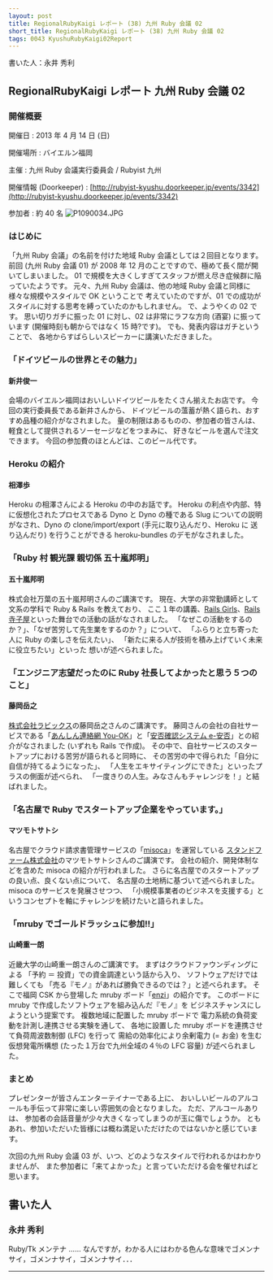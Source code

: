 ```yaml
---
layout: post
title: RegionalRubyKaigi レポート (38) 九州 Ruby 会議 02
short_title: RegionalRubyKaigi レポート (38) 九州 Ruby 会議 02
tags: 0043 KyushuRubyKaigi02Report
---
```



書いた人：永井 秀利

## RegionalRubyKaigi レポート 九州 Ruby 会議 02

### 開催概要

開催日
:  2013 年 4 月 14 日 (日)

開催場所
:  バイエルン福岡

主催
:  九州 Ruby 会議実行委員会 / Rubyist 九州

開催情報 (Doorkeeper)
:  [http://rubyist-kyushu.doorkeeper.jp/events/3342](http://rubyist-kyushu.doorkeeper.jp/events/3342)

参加者
:  約 40 名
![P1090034.JPG]({{site.baseurl}}/images/0043-KyushuRubyKaigi02Report/P1090034.JPG)

### はじめに

「九州 Ruby 会議」の名前を付けた地域 Ruby 会議としては２回目となります。
前回 (九州 Ruby 会議 01) が 2008 年 12 月のことですので、極めて長く間が開いてしまいました。
01 で規模を大きくしすぎてスタッフが燃え尽き症候群に陥っていたようです。
元々、九州 Ruby 会議は、他の地域 Ruby 会議と同様に様々な規模やスタイルで OK ということで
考えていたのですが、01 での成功がスタイルに対する思考を縛っていたのかもしれません。
で、ようやくの 02 です。
思い切りガチに振った 01 に対し、02 は非常にラフな方向 (酒宴) に振っています (開催時刻も朝からではなく 15 時?です)。
でも、発表内容はガチということで、
各地からすばらしいスピーカーに講演いただきました。

### 「ドイツビールの世界とその魅力」

#### 新井俊一

会場のバイエルン福岡はおいしいドイツビールをたくさん揃えたお店です。
今回の実行委員長である新井さんから、
ドイツビールの薀蓄が熱く語られ、おすすめ品種の紹介がなされました。
量の制限はあるものの、参加者の皆さんは、
軽食として提供されるソーセージなどをつまみに、
好きなビールを選んで注文できます。
今回の参加費のほとんどは、このビール代です。

### Heroku の紹介

#### 相澤歩

Heroku の相澤さんによる Heroku の中のお話です。
Heroku の利点や内部、特に仮想化されたプロセスである Dyno と Dyno の種である Slug
についての説明がなされ、Dyno の clone/import/export (手元に取り込んだり、Heroku に
送り込んだり) を行うことができる heroku-bundles のデモがなされました。

### 「Ruby 村 観光課 親切係 五十嵐邦明」

#### 五十嵐邦明

株式会社万葉の五十嵐邦明さんのご講演です。
現在、大学の非常勤講師として文系の学科で Ruby &amp; Rails を教えており、
ここ１年の講義、[Rails Girls](http://railsgirls.jp/)、[Rails 寺子屋](http://rails.terakoya.io/)といった舞台での活動の話がなされました。
「なぜこの活動をするのか？」、「なぜ苦労して先生業をするのか？」について、
「ふらりと立ち寄った人に Ruby の楽しさを伝えたい」、
「新たに来る人が技術を積み上げていく未来に役立ちたい」といった
想いが述べられました。

### 「エンジニア志望だったのに Ruby 社長してよかったと思う５つのこと」

#### 藤岡岳之

[株式会社ラビックス](http://www.rabbix.jp/)の藤岡岳之さんのご講演です。
藤岡さんの会社の自社サービスである「[あんしん連絡網 You-OK](http://www.you-ok.jp/)」と「[安否確認システム e-安否](http://www.e-anpi.jp/)」との紹介がなされました (いずれも Rails で作成)。
その中で、自社サービスのスタートアップにおける苦労が語られると同時に、
その苦労の中で得られた「自分に自信が持てるようになった」、
「人生をエキサイティングにできた」といったプラスの側面が述べられ、
「一度きりの人生。みなさんもチャレンジを！」と結ばれました。

### 「名古屋で Ruby でスタートアップ企業をやっています。」

#### マツモトサトシ

名古屋でクラウド請求書管理サービスの「[misoca](http://www.misoca.jp/)」を運営している
[スタンドファーム株式会社](http://standfirm.jp/)のマツモトサトシさんのご講演です。
会社の紹介、開発体制などを含めた misoca の紹介が行われました。
さらに名古屋でのスタートアップの良い点、良くない点について、
名古屋の土地柄に基づいて述べられました。
misoca のサービスを発展させつつ、
「小規模事業者のビジネスを支援する」というコンセプトを軸にチャレンジを続けたいと語られました。

### 「mruby でゴールドラッシュに参加!!」

#### 山崎重一朗

近畿大学の山崎重一朗さんのご講演です。
まずはクラウドファウンディングによる
「予約 ＝ 投資」での資金調達という話から入り、
ソフトウェアだけでは難しくても
「売る『モノ』があれば勝負できるのでは？」と述べられます。
そこで福岡 CSK から登場した mruby ボード「[enzi](http://enzi.cc/)」の紹介です。
このボードに mruby で作成したソフトウェアを組み込んだ『モノ』を
ビジネスチャンスにしようという提案です。
複数地域に配置した mruby ボードで
電力系統の負荷変動を計測し連携させる実験を通して、
各地に設置した mruby ボードを連携させて負荷周波数制御 (LFC) を行って
需給の効率化により余剰電力 (= お金) を生む仮想発電所構想
(たった１万台で九州全域の４％の LFC 容量) が述べられました。

### まとめ

プレゼンターが皆さんエンターテイナーである上に、
おいしいビールのアルコールも手伝って非常に楽しい雰囲気の会となりました。
ただ、アルコールありは、
参加者の会話音量が少々大きくなってしまうのが玉に傷でしょうか。
ともあれ、参加いただいた皆様には概ね満足いただけたのではないかと感じています。

次回の九州 Ruby 会議 03 が、いつ、どのようなスタイルで行われるかはわかりませんが、
また参加者に「来てよかった」と言っていただける会を催せればと思います。

## 書いた人

### 永井 秀利

Ruby/Tk メンテナ …… なんですが，わかる人にはわかる色んな意味でゴメンナサイ，ゴメンナサイ，ゴメンナサイ．．．

----


